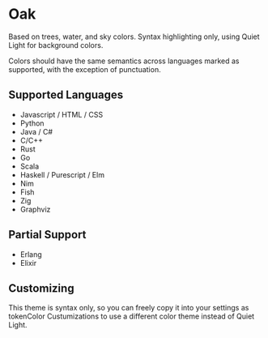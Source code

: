 # Oak

Based on trees, water, and sky colors. Syntax highlighting only, using Quiet Light for background colors.

Colors should have the same semantics across languages marked as supported, with the exception of punctuation.

## Supported Languages

- Javascript / HTML / CSS
- Python
- Java / C#
- C/C++
- Rust
- Go
- Scala
- Haskell / Purescript / Elm
- Nim
- Fish
- Zig
- Graphviz

## Partial Support

- Erlang
- Elixir

## Customizing

This theme is syntax only, so you can freely copy it into your settings as
tokenColor Custumizations to use a different color theme instead of Quiet Light.
